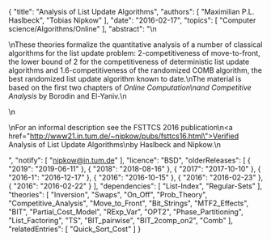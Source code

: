{
    "title": "Analysis of List Update Algorithms",
    "authors": [
        "Maximilian P.L. Haslbeck",
        "Tobias Nipkow"
    ],
    "date": "2016-02-17",
    "topics": [
        "Computer science/Algorithms/Online"
    ],
    "abstract": "\n<p>\nThese theories formalize the quantitative analysis of a number of classical algorithms for the list update problem: 2-competitiveness of move-to-front, the lower bound of 2 for the competitiveness of deterministic list update algorithms and 1.6-competitiveness of the randomized COMB algorithm, the best randomized list update algorithm known to date.\nThe material is based on the first two chapters of <i>Online Computation\nand Competitive Analysis</i> by Borodin and El-Yaniv.\n</p>\n<p>\nFor an informal description see the FSTTCS 2016 publication\n<a href=\"http://www21.in.tum.de/~nipkow/pubs/fsttcs16.html\">Verified Analysis of List Update Algorithms</a>\nby Haslbeck and Nipkow.\n</p>",
    "notify": [
        "nipkow@in.tum.de"
    ],
    "licence": "BSD",
    "olderReleases": [
        {
            "2019": "2019-06-11"
        },
        {
            "2018": "2018-08-16"
        },
        {
            "2017": "2017-10-10"
        },
        {
            "2016-1": "2016-12-17"
        },
        {
            "2016": "2016-10-15"
        },
        {
            "2016": "2016-02-23"
        },
        {
            "2016": "2016-02-22"
        }
    ],
    "dependencies": [
        "List-Index",
        "Regular-Sets"
    ],
    "theories": [
        "Inversion",
        "Swaps",
        "On_Off",
        "Prob_Theory",
        "Competitive_Analysis",
        "Move_to_Front",
        "Bit_Strings",
        "MTF2_Effects",
        "BIT",
        "Partial_Cost_Model",
        "RExp_Var",
        "OPT2",
        "Phase_Partitioning",
        "List_Factoring",
        "TS",
        "BIT_pairwise",
        "BIT_2comp_on2",
        "Comb"
    ],
    "relatedEntries": [
        "Quick_Sort_Cost"
    ]
}